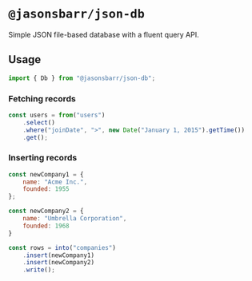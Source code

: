 # `@jasonsbarr/json-db`

Simple JSON file-based database with a fluent query API.

## Usage

```js
import { Db } from "@jasonsbarr/json-db";
```

### Fetching records

```js
const users = from("users")
    .select()
    .where("joinDate", ">", new Date("January 1, 2015").getTime())
    .get();
```

### Inserting records

```js
const newCompany1 = {
    name: "Acme Inc.",
    founded: 1955
};

const newCompany2 = {
    name: "Umbrella Corporation",
    founded: 1968
}

const rows = into("companies")
    .insert(newCompany1)
    .insert(newCompany2)
    .write();
```
